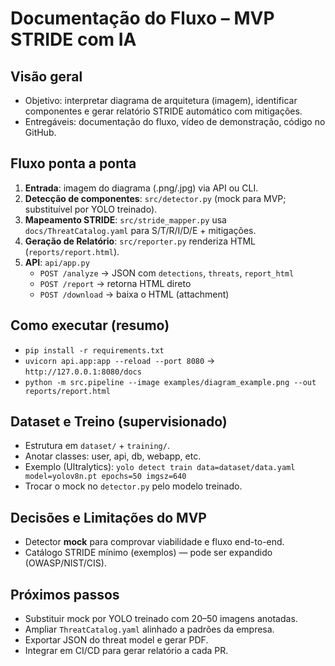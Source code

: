 # Documentação do Fluxo – MVP STRIDE com IA

## Visão geral
- Objetivo: interpretar diagrama de arquitetura (imagem), identificar componentes e gerar relatório STRIDE automático com mitigações.
- Entregáveis: documentação do fluxo, vídeo de demonstração, código no GitHub.

## Fluxo ponta a ponta
1. **Entrada**: imagem do diagrama (.png/.jpg) via API ou CLI.
2. **Detecção de componentes**: `src/detector.py` (mock para MVP; substituível por YOLO treinado).
3. **Mapeamento STRIDE**: `src/stride_mapper.py` usa `docs/ThreatCatalog.yaml` para S/T/R/I/D/E + mitigações.
4. **Geração de Relatório**: `src/reporter.py` renderiza HTML (`reports/report.html`).
5. **API**: `api/app.py`  
   - `POST /analyze` → JSON com `detections`, `threats`, `report_html`  
   - `POST /report` → retorna HTML direto  
   - `POST /download` → baixa o HTML (attachment)

## Como executar (resumo)
- `pip install -r requirements.txt`
- `uvicorn api.app:app --reload --port 8080` → `http://127.0.0.1:8080/docs`
- `python -m src.pipeline --image examples/diagram_example.png --out reports/report.html`

## Dataset e Treino (supervisionado)
- Estrutura em `dataset/` + `training/`.  
- Anotar classes: user, api, db, webapp, etc.  
- Exemplo (Ultralytics): `yolo detect train data=dataset/data.yaml model=yolov8n.pt epochs=50 imgsz=640`  
- Trocar o mock no `detector.py` pelo modelo treinado.

## Decisões e Limitações do MVP
- Detector **mock** para comprovar viabilidade e fluxo end-to-end.
- Catálogo STRIDE mínimo (exemplos) — pode ser expandido (OWASP/NIST/CIS).

## Próximos passos
- Substituir mock por YOLO treinado com 20–50 imagens anotadas.
- Ampliar `ThreatCatalog.yaml` alinhado a padrões da empresa.
- Exportar JSON do threat model e gerar PDF.
- Integrar em CI/CD para gerar relatório a cada PR.
